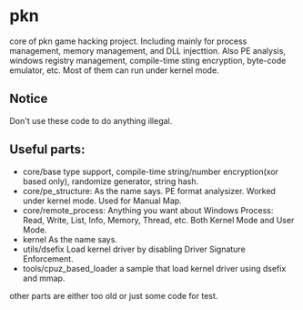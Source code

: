 # pkn
core of pkn game hacking project. Including mainly for process management, memory management, and DLL injecttion. Also PE analysis, windows registry management, compile-time sting encryption, byte-code emulator, etc. Most of them can run under kernel mode.

## Notice
Don't use these code to do anything illegal.

## Useful parts:
 * core/base   type support, compile-time string/number encryption(xor based only), randomize generator, string hash.
 * core/pe_structure: As the name says. PE format analysizer. Worked under kernel mode. Used for Manual Map.
 * core/remote_process:  Anything you want about Windows Process: Read, Write, List, Info, Memory, Thread, etc. Both Kernel Mode and User Mode.
 * kernel      As the name says.
 * utils/dsefix     Load kernel driver by disabling Driver Signature Enforcement.
 * tools/cpuz_based_loader  a sample that load kernel driver using dsefix and mmap.

other parts are either too old or just some code for test.
